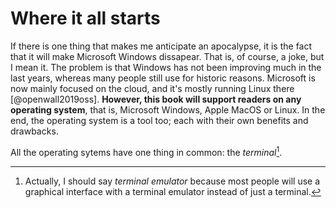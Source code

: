 # Where it all starts

If there is one thing that makes me anticipate an apocalypse, it is the fact that it will make Microsoft Windows dissapear.
That is, of course, a joke, but I mean it.
The problem is that Windows has not been improving much in the last years, whereas many people still use for historic reasons.
Microsoft is now mainly focused on the cloud, and it's mostly running Linux there [@openwall2019oss].
**However, this book will support readers on any operating system**, that is, Microsoft Windows, Apple MacOS or Linux.
In the end, the operating system is a tool too; each with their own benefits and drawbacks.

All the operating sytems have one thing in common: the _terminal_[^terminal].

[^terminal]: Actually, I should say _terminal emulator_ because most people will use a graphical interface with a terminal emulator instead of just a terminal.
